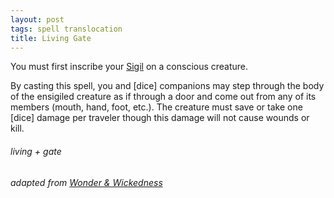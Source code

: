 ```yaml
---
layout: post
tags: spell translocation
title: Living Gate
---
```

You must first inscribe your [Sigil](/spells/#lexicon) on a conscious creature. 

By casting this spell, you and [dice] companions may step through the body of the ensigiled creature as if through a door and come out from any of its members (mouth, hand, foot, etc.).  The creature must save or take one [dice] damage per traveler though this damage will not cause wounds or kill.

###### living + gate
###### adapted from [Wonder & Wickedness](https://www.drivethrurpg.com/product/145647/Wonder--Wickedness)
